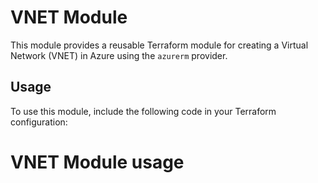 # VNET Module

This module provides a reusable Terraform module for creating a Virtual Network (VNET) in Azure using the `azurerm` provider.

## Usage

To use this module, include the following code in your Terraform configuration:

# VNET Module usage